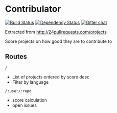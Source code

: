 # Contribulator

[![Build Status](https://travis-ci.org/andrew/contribulator.svg?branch=master)](https://travis-ci.org/andrew/contribulator)
[![Dependency Status](https://img.shields.io/gemnasium/andrew/contribulator.svg?style=flat)](https://gemnasium.com/contribulator/contribulator)
[![Gitter chat](http://img.shields.io/badge/gitter-andrew--contribulator-brightgreen.svg?style=flat)](https://gitter.im/andrew/contribulator)

Extracted from http://24pullrequests.com/projects

Score projects on how good they are to contribute to

## Routes

`/`
 - List of projects ordered by score desc
 - Filter by language

`/:user/:repo`
 - score calculation
 - open issues
